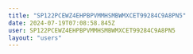 ```yaml
---
title: "SP122PCEWZ4EHPBPVMMHSMBWMXCET99284C9A8PN5"
date: 2024-07-19T07:08:58.845Z
user: SP122PCEWZ4EHPBPVMMHSMBWMXCET99284C9A8PN5
layout: "users"
---
```

    